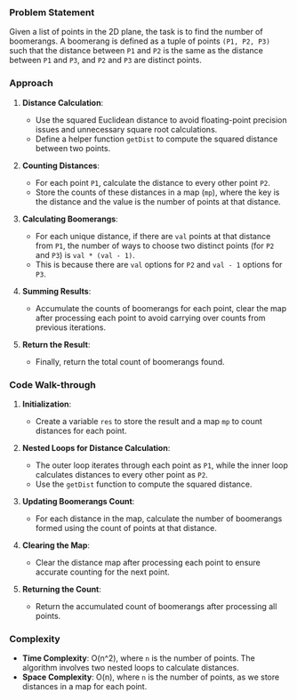 ### Problem Statement
Given a list of points in the 2D plane, the task is to find the number of boomerangs. A boomerang is defined as a tuple of points `(P1, P2, P3)` such that the distance between `P1` and `P2` is the same as the distance between `P1` and `P3`, and `P2` and `P3` are distinct points.

### Approach
1. **Distance Calculation**:
   - Use the squared Euclidean distance to avoid floating-point precision issues and unnecessary square root calculations.
   - Define a helper function `getDist` to compute the squared distance between two points.

2. **Counting Distances**:
   - For each point `P1`, calculate the distance to every other point `P2`.
   - Store the counts of these distances in a map (`mp`), where the key is the distance and the value is the number of points at that distance.

3. **Calculating Boomerangs**:
   - For each unique distance, if there are `val` points at that distance from `P1`, the number of ways to choose two distinct points (for `P2` and `P3`) is `val * (val - 1)`.
   - This is because there are `val` options for `P2` and `val - 1` options for `P3`.

4. **Summing Results**:
   - Accumulate the counts of boomerangs for each point, clear the map after processing each point to avoid carrying over counts from previous iterations.

5. **Return the Result**:
   - Finally, return the total count of boomerangs found.

### Code Walk-through
1. **Initialization**:
   - Create a variable `res` to store the result and a map `mp` to count distances for each point.

2. **Nested Loops for Distance Calculation**:
   - The outer loop iterates through each point as `P1`, while the inner loop calculates distances to every other point as `P2`.
   - Use the `getDist` function to compute the squared distance.

3. **Updating Boomerangs Count**:
   - For each distance in the map, calculate the number of boomerangs formed using the count of points at that distance.

4. **Clearing the Map**:
   - Clear the distance map after processing each point to ensure accurate counting for the next point.

5. **Returning the Count**:
   - Return the accumulated count of boomerangs after processing all points.

### Complexity
- **Time Complexity**: O(n^2), where `n` is the number of points. The algorithm involves two nested loops to calculate distances.
- **Space Complexity**: O(n), where `n` is the number of points, as we store distances in a map for each point.
